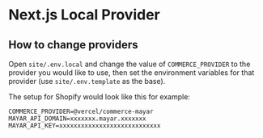 # Next.js Local Provider

## How to change providers

Open `site/.env.local` and change the value of `COMMERCE_PROVIDER` to the provider you would like to use, then set the environment variables for that provider (use `site/.env.template` as the base).

The setup for Shopify would look like this for example:

```env
COMMERCE_PROVIDER=@vercel/commerce-mayar
MAYAR_API_DOMAIN=xxxxxxx.mayar.xxxxxxx
MAYAR_API_KEY=xxxxxxxxxxxxxxxxxxxxxxxxxxxx
```
